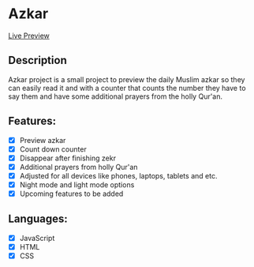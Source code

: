 # Azkar
[Live Preview](http://mohamed3badah.me/Azkar--v1/)
## Description
Azkar project is a small project to preview the daily Muslim azkar so they can easily read it and with a counter that counts the number they have to say them and have some additional prayers from the holly Qur'an.

## Features:
- [x] Preview azkar
- [x] Count down counter
- [x] Disappear after finishing zekr
- [x] Additional prayers from holly Qur'an
- [x] Adjusted for all devices like phones, laptops, tablets and etc.
- [x] Night mode and light mode options
- [x] Upcoming features to be added

## Languages:
- [x] JavaScript
- [x] HTML
- [x] CSS
